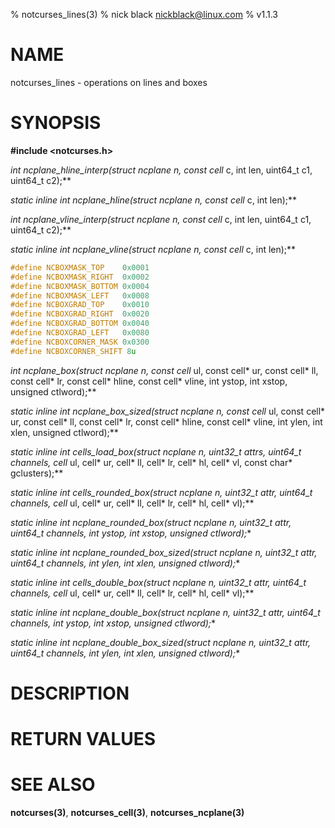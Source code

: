 % notcurses_lines(3)
% nick black <nickblack@linux.com>
% v1.1.3

# NAME

notcurses_lines - operations on lines and boxes

# SYNOPSIS

**#include <notcurses.h>**

**int ncplane_hline_interp(struct ncplane* n, const cell* c, int len,
                             uint64_t c1, uint64_t c2);**

**static inline int
ncplane_hline(struct ncplane* n, const cell* c, int len);**

**int ncplane_vline_interp(struct ncplane* n, const cell* c, int len,
                             uint64_t c1, uint64_t c2);**

**static inline int
ncplane_vline(struct ncplane* n, const cell* c, int len);**

```c
#define NCBOXMASK_TOP    0x0001
#define NCBOXMASK_RIGHT  0x0002
#define NCBOXMASK_BOTTOM 0x0004
#define NCBOXMASK_LEFT   0x0008
#define NCBOXGRAD_TOP    0x0010
#define NCBOXGRAD_RIGHT  0x0020
#define NCBOXGRAD_BOTTOM 0x0040
#define NCBOXGRAD_LEFT   0x0080
#define NCBOXCORNER_MASK 0x0300
#define NCBOXCORNER_SHIFT 8u
```

**int ncplane_box(struct ncplane* n, const cell* ul, const cell* ur,
                    const cell* ll, const cell* lr, const cell* hline,
                    const cell* vline, int ystop, int xstop,
                    unsigned ctlword);**

**static inline int
ncplane_box_sized(struct ncplane* n, const cell* ul, const cell* ur,
                  const cell* ll, const cell* lr, const cell* hline,
                  const cell* vline, int ylen, int xlen, unsigned ctlword);**

**static inline int
cells_load_box(struct ncplane* n, uint32_t attrs, uint64_t channels,
               cell* ul, cell* ur, cell* ll, cell* lr,
               cell* hl, cell* vl, const char* gclusters);**

**static inline int
cells_rounded_box(struct ncplane* n, uint32_t attr, uint64_t channels,
                  cell* ul, cell* ur, cell* ll, cell* lr, cell* hl, cell* vl);**

**static inline int
ncplane_rounded_box(struct ncplane* n, uint32_t attr, uint64_t channels,
                    int ystop, int xstop, unsigned ctlword);**

**static inline int
ncplane_rounded_box_sized(struct ncplane* n, uint32_t attr, uint64_t channels,
                          int ylen, int xlen, unsigned ctlword);**

**static inline int
cells_double_box(struct ncplane* n, uint32_t attr, uint64_t channels,
                 cell* ul, cell* ur, cell* ll, cell* lr, cell* hl, cell* vl);**

**static inline int
ncplane_double_box(struct ncplane* n, uint32_t attr, uint64_t channels,
                   int ystop, int xstop, unsigned ctlword);**

**static inline int
ncplane_double_box_sized(struct ncplane* n, uint32_t attr, uint64_t channels,
                         int ylen, int xlen, unsigned ctlword);**

# DESCRIPTION


# RETURN VALUES


# SEE ALSO

**notcurses(3)**, **notcurses_cell(3)**, **notcurses_ncplane(3)**
